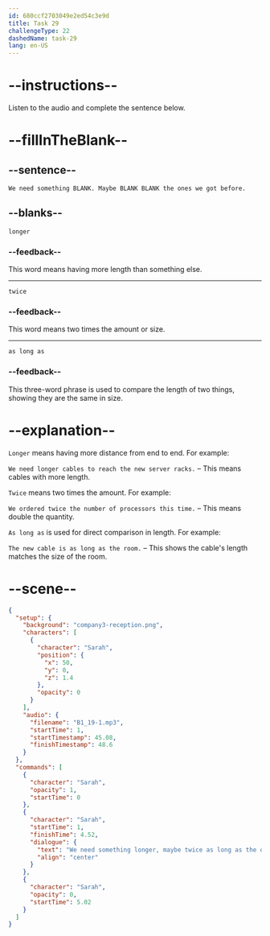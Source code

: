 ```yaml
---
id: 680ccf2703049e2ed54c3e9d
title: Task 29
challengeType: 22
dashedName: task-29
lang: en-US
---
```


<!-- (Audio) Sarah: We need something longer. Maybe twice as long as the ones we got before. -->

# --instructions--

Listen to the audio and complete the sentence below.

# --fillInTheBlank--

## --sentence--

`We need something BLANK. Maybe BLANK BLANK the ones we got before.`

## --blanks--

`longer`

### --feedback--

This word means having more length than something else.

---

`twice`

### --feedback--

This word means two times the amount or size.

---

`as long as`

### --feedback--

This three-word phrase is used to compare the length of two things, showing they are the same in size.

# --explanation--

`Longer` means having more distance from end to end. For example:

`We need longer cables to reach the new server racks.` – This means cables with more length.

`Twice` means two times the amount. For example:

`We ordered twice the number of processors this time.` – This means double the quantity.

`As long as` is used for direct comparison in length. For example:

`The new cable is as long as the room.` – This shows the cable's length matches the size of the room.

# --scene--

```json
{
  "setup": {
    "background": "company3-reception.png",
    "characters": [
      {
        "character": "Sarah",
        "position": {
          "x": 50,
          "y": 0,
          "z": 1.4
        },
        "opacity": 0
      }
    ],
    "audio": {
      "filename": "B1_19-1.mp3",
      "startTime": 1,
      "startTimestamp": 45.08,
      "finishTimestamp": 48.6
    }
  },
  "commands": [
    {
      "character": "Sarah",
      "opacity": 1,
      "startTime": 0
    },
    {
      "character": "Sarah",
      "startTime": 1,
      "finishTime": 4.52,
      "dialogue": {
        "text": "We need something longer, maybe twice as long as the ones we got before.",
        "align": "center"
      }
    },
    {
      "character": "Sarah",
      "opacity": 0,
      "startTime": 5.02
    }
  ]
}
```
